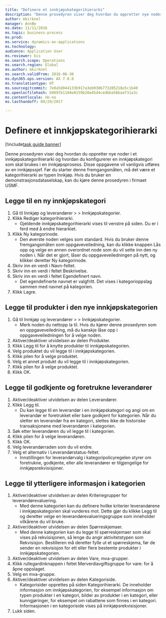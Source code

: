 ```yaml
--- 
title: "Definere et innkjøpskategorihierarki"
description: "Denne prosedyren viser deg hvordan du oppretter nye noder i et innkjøpskategorihierarki og hvordan du konfigurerer en innkjøpskategori som skal brukes i en innkjøpsprosess."
author: mkirknel
manager: AnnBe
ms.date: 11/11/2016
ms.topic: business-process
ms.prod: 
ms.service: dynamics-ax-applications
ms.technology: 
audience: Application User
ms.reviewer: bis
ms.search.scope: Operations
ms.search.region: Global
ms.author: mkirknel
ms.search.validFrom: 2016-06-30
ms.dyn365.ops.version: AX 7.0.0
ms.translationtype: HT
ms.sourcegitcommit: 7e0a5d044133b917a3eb9386773205218e5c1b40
ms.openlocfilehash: b9897b1184e8159b20a45d4cedbba56baef31a3c
ms.contentlocale: nb-no
ms.lasthandoff: 09/29/2017

---
```

# <a name="set-up-a-procurement-category-hierarchy"></a>Definere et innkjøpskategorihierarki

[!include[task guide banner](../../includes/task-guide-banner.md)]

Denne prosedyren viser deg hvordan du oppretter nye noder i et innkjøpskategorihierarki og hvordan du konfigurerer en innkjøpskategori som skal brukes i en innkjøpsprosess. Disse oppgavene vil vanligvis utføres av en innkjøpssjef. Før du starter denne fremgangsmåten, må det være et kategorihierarki av typen Innkjøp. Hvis du bruker en demonstrasjonsdataselskap, kan du kjøre denne prosedyren i firmaet USMF.


## <a name="add-a-new-procurement-category"></a>Legge til en ny innkjøpskategori
1. Gå til Innkjøp og leverandører >  > Innkjøpskategorier.
2. Klikk Rediger kategorihierarki.
    * Gjeldende innkjøpskategorihierarki vises til venstre på siden. Du er i ferd med å endre hierarkiet.  
3. Klikk Ny kategorinode.
    * Den øverste noden velges som standard. Hvis du bruker denne fremgangsmåten som oppgaveveiledning, kan du klikke knappen Lås opp og velge en annen overordnet node som du vil sette inn den ny noden i. Når det er gjort, låser du oppgaveveiledningen på nytt, og klikker deretter Ny kategorinode.  
4. Skriv inn en verdi i Navn-feltet.
5. Skriv inn en verdi i feltet Beskrivelse.
6. Skriv inn en verdi i feltet Egendefinert navn.
    * Det egendefinerte navnet er valgfritt. Det vises i kategorioppslag sammen med navnet på kategorien.  
7. Klikk Lagre.

## <a name="add-products-to-your-new-procurement-category"></a>Legge til produkter i den nye innkjøpskategorien
1. Gå til Innkjøp og leverandører >  > Innkjøpskategorier.
    * Merk noden du nettopp la til. Hvis du kjører denne prosedyren som en oppgaveveiledning, må du kanskje låse opp i oppgaveveiledningen for å velge noden.  
2. Aktiver/deaktiver utvidelsen av delen Produkter.
3. Klikk Legg til for å knytte produkter til innkjøpskategorien.
4. Velg produktet du vil legge til i innkjøpskategorien.
5. Klikk pilen for å velge produktet.
6. Velg et annet produkt du vil legge til i innkjøpskategorien.
7. Klikk pilen for å velge produktet.
8. Klikk OK.

## <a name="add-approved-and-preferred-vendors"></a>Legge til godkjente og foretrukne leverandører
1. Aktiver/deaktiver utvidelsen av delen Leverandører.
2. Klikk Legg til.
    * Du kan legge til en leverandør i en innkjøpskategori og angi om en leverandør er foretrukket eller bare godkjent for kategorien. Når du sletter en leverandør fra en kategori, slettes ikke de historiske transaksjonene med leverandøren i kategorien.   
3. Søk etter leverandøren du vil legge til i kategorien.
4. Klikk pilen for å velge leverandøren.
5. Klikk OK.
6. Velg leverandørraden som du vil endre.
7. Velg et alternativ i Leverandørstatus-feltet.
    * Innstillingen for leverandørvalg i kategoripolicyregelen styrer om foretrukne, godkjente, eller alle leverandører er tilgjengelige for innkjøpsrekvisisjoner.   

## <a name="add-additional-information-to-the-category"></a>Legge til ytterligere informasjon i kategorien
1. Aktiver/deaktiver utvidelsen av delen Kriteriegrupper for leverandørevaluering.
    * Med denne kategorien kan du definere hvilke kriterier leverandørene i innkjøpskategorien skal vurderes mot. Dette gjør du klikke Legg til og deretter velge en leverandørevalueringsgruppe som inneholder vilkårene du vil bruke.  
2. Aktiver/deaktiver utvidelsen av delen Spørreskjemaer.
    * Med denne kategorien kan du legge til spørreskjemaer som skal vises på rekvisisjonen, så lenge du angir aktivitetstypen som Rekvisisjon. Bestilleren må deretter fylle ut et spørreskjema, før de sender en rekvisisjon for ett eller flere bestemte produkter i innkjøpskategorien.  
3. Aktiver/deaktiver utvidelsen av delen Vare, mva-grupper.
4. Klikk rullegardinknappen i feltet Merverdiavgiftsgruppe for vare: for å åpne oppslaget.
5. Velg en mva-gruppe.
6. Aktiver/deaktiver utvidelsen av delen Kategoriside.
    * Kategorisider opprettes på siden Kategorihierarki. De inneholder informasjon om innkjøpskategorien, for eksempel informasjon om typen produkter i en kategori, bilder av produkter i en kategori, eller kunngjøringer, for eksempel om rabattene som finnes i en kategori. Informasjonen i en kategoriside vises på innkjøpsrekvisisjoner.  
7. Lukk siden.


